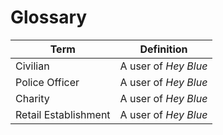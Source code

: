 # Glossary

| Term                   | Definition                                                   |
| ---------------------- | ------------------------------------------------------------ |
| Civilian               | A user of *Hey Blue* |
| Police Officer         | A user of *Hey Blue* |
| Charity                | A user of *Hey Blue* |
| Retail Establishment   | A user of *Hey Blue* |